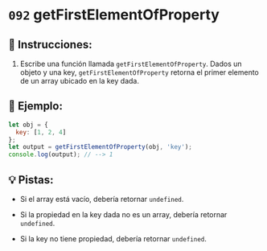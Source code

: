 # `092` getFirstElementOfProperty

## 📝 Instrucciones:

1. Escribe una función llamada `getFirstElementOfProperty`. Dados un objeto y una key, `getFirstElementOfProperty` retorna el primer elemento de un array ubicado en la key dada.
 
## 📎 Ejemplo:

```js 
let obj = {
  key: [1, 2, 4]
};
let output = getFirstElementOfProperty(obj, 'key');
console.log(output); // --> 1
```

## 💡 Pistas:

+ Si el array está vacío, debería retornar `undefined`.

+ Si la propiedad en la key dada no es un array, debería retornar `undefined`.

+ Si la key no tiene propiedad, debería retornar `undefined`.
